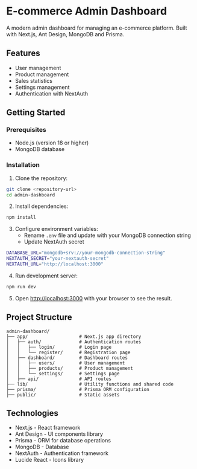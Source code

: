 # E-commerce Admin Dashboard

A modern admin dashboard for managing an e-commerce platform. Built with Next.js, Ant Design, MongoDB and Prisma.

## Features

- User management
- Product management
- Sales statistics
- Settings management
- Authentication with NextAuth

## Getting Started

### Prerequisites

- Node.js (version 18 or higher)
- MongoDB database

### Installation

1. Clone the repository:
```bash
git clone <repository-url>
cd admin-dashboard
```

2. Install dependencies:
```bash
npm install
```

3. Configure environment variables:
   - Rename `.env` file and update with your MongoDB connection string
   - Update NextAuth secret

```bash
DATABASE_URL="mongodb+srv://your-mongodb-connection-string"
NEXTAUTH_SECRET="your-nextauth-secret"
NEXTAUTH_URL="http://localhost:3000"
```

4. Run development server:
```bash
npm run dev
```

5. Open [http://localhost:3000](http://localhost:3000) with your browser to see the result.

## Project Structure

```
admin-dashboard/
├── app/                   # Next.js app directory
│   ├── auth/              # Authentication routes
│   │   ├── login/         # Login page
│   │   └── register/      # Registration page
│   ├── dashboard/         # Dashboard routes
│   │   ├── users/         # User management
│   │   ├── products/      # Product management
│   │   └── settings/      # Settings page
│   ├── api/               # API routes
├── lib/                   # Utility functions and shared code
├── prisma/                # Prisma ORM configuration
├── public/                # Static assets
```

## Technologies

- Next.js - React framework
- Ant Design - UI components library
- Prisma - ORM for database operations
- MongoDB - Database
- NextAuth - Authentication framework
- Lucide React - Icons library
